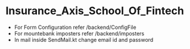 # Insurance_Axis_School_Of_Fintech
* For Form Configuration refer /backend/ConfigFile
* For mountebank imposters refer /backend/imposters
* In mail inside SendMail.kt change email id and password
